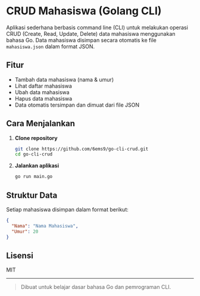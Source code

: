 # CRUD Mahasiswa (Golang CLI)

Aplikasi sederhana berbasis command line (CLI) untuk melakukan operasi CRUD (Create, Read, Update, Delete) data mahasiswa menggunakan bahasa Go. Data mahasiswa disimpan secara otomatis ke file `mahasiswa.json` dalam format JSON.

## Fitur
- Tambah data mahasiswa (nama & umur)
- Lihat daftar mahasiswa
- Ubah data mahasiswa
- Hapus data mahasiswa
- Data otomatis tersimpan dan dimuat dari file JSON

## Cara Menjalankan
1. **Clone repository**
   ```bash
   git clone https://github.com/6ems9/go-cli-crud.git
   cd go-cli-crud
   ```
2. **Jalankan aplikasi**
   ```bash
   go run main.go
   ```

## Struktur Data
Setiap mahasiswa disimpan dalam format berikut:
```json
{
  "Nama": "Nama Mahasiswa",
  "Umur": 20
}
```

## Lisensi
MIT

---

> Dibuat untuk belajar dasar bahasa Go dan pemrograman CLI.
